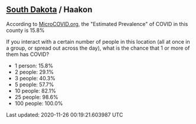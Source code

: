 
## [South Dakota](/united-states/south-dakota) / Haakon

According to [MicroCOVID.org](http://microcovid.org),
the "Estimated Prevalence" of COVID in this county is 15.8%

If you interact with a certain number of people in this location
(all at once in a group, or spread out across the day), what is the chance that
1 or more of them has COVID?

- 1 person: 15.8%
- 2 people: 29.1%
- 3 people: 40.3%
- 5 people: 57.7%
- 10 people: 82.1%
- 25 people: 98.6%
- 100 people: 100.0%

Last updated: 2020-11-26 00:19:21.603987 UTC
